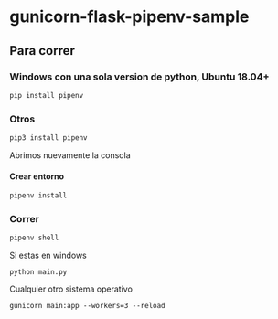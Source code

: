# gunicorn-flask-pipenv-sample

## Para correr

### Windows con una sola version de python, Ubuntu 18.04+

```bash
pip install pipenv
```

### Otros

```bash
pip3 install pipenv
```

Abrimos nuevamente la consola

#### Crear entorno

```bash
pipenv install
```


### Correr
```bash
pipenv shell
```
Si estas en windows 
```
python main.py
```

Cualquier otro sistema operativo
```
gunicorn main:app --workers=3 --reload
```